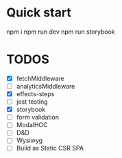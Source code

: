 # Quick start
npm i
npm run dev
npm run storybook

# TODOS
- [x] fetchMiddleware
- [ ] analyticsMiddleware
- [x] effects-steps
- [ ] jest testing
- [x] storybook
- [ ] form validation
- [ ] ModalHOC
- [ ] D&D
- [ ] Wysiwyg
- [ ] Build as Static CSR SPA
